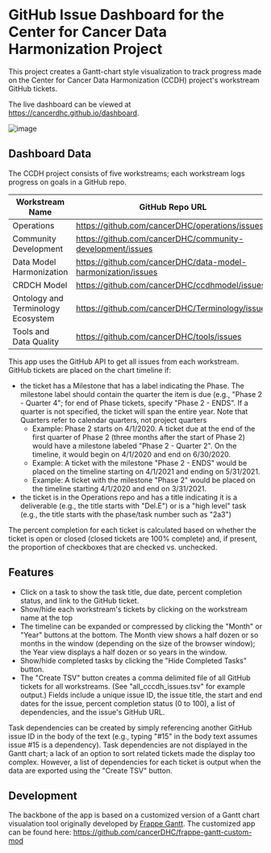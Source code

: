 # GitHub Issue Dashboard for the Center for Cancer Data Harmonization Project

This project creates a Gantt-chart style visualization to track progress made on the Center for Cancer Data Harmonization (CCDH) project's workstream GitHub tickets. 

The live dashboard can be viewed at https://cancerdhc.github.io/dashboard. 

![image](https://user-images.githubusercontent.com/67020823/121235870-2d6a2c00-c84a-11eb-88fc-6368bcfc6ac4.png)

## Dashboard Data

The CCDH project consists of five workstreams; each workstream logs progress on goals in a GitHub repo.

Workstream Name | GitHub Repo URL
--------------- | ---------------
Operations | https://github.com/cancerDHC/operations/issues
Community Development | https://github.com/cancerDHC/community-development/issues
Data Model Harmonization | https://github.com/cancerDHC/data-model-harmonization/issues
CRDCH Model | https://github.com/cancerDHC/ccdhmodel/issues
Ontology and Terminology Ecosystem | https://github.com/cancerDHC/Terminology/issues
Tools and Data Quality | https://github.com/cancerDHC/tools/issues

This app uses the GitHub API to get all issues from each workstream. GitHub tickets are placed on the chart timeline if:

- the ticket has a Milestone that has a label indicating the Phase. The milestone label should contain the quarter the item is due (e.g., "Phase 2 - Quarter 4"; for end of Phase tickets, specify "Phase 2 - ENDS". If a quarter is not specified, the ticket will span the entire year. Note that Quarters refer to calendar quarters, not project quarters 
  - Example: Phase 2 starts on 4/1/2020. A ticket due at the end of the first quarter of Phase 2 (three months after the start of Phase 2) would have a milestone labeled "Phase 2 - Quarter 2". On the timeline, it would begin on 4/1/2020 and end on 6/30/2020.
  - Example: A ticket with the milestone "Phase 2 - ENDS" would be placed on the timeline starting on 4/1/2021 and ending on 5/31/2021.
  - Example: A ticket with the milestone "Phase 2" would be placed on the timeline starting 4/1/2020 and end on 3/31/2021.  
- the ticket is in the Operations repo and has a title indicating it is a deliverable (e.g., the title starts with "Del.E") or is a "high level" task (e.g., the title starts with the phase/task number such as "2a3")

The percent completion for each ticket is calculated based on whether the ticket is open or closed (closed tickets are 100% complete) and, if present, the proportion of checkboxes that are checked vs. unchecked.

## Features

- Click on a task to show the task title, due date, percent completion status, and link to the GitHub ticket.
- Show/hide each workstream's tickets by clicking on the workstream name at the top
- The timeline can be expanded or compressed by clicking the "Month" or "Year" buttons at the bottom. The Month view shows a half dozen or so months in the window (depending on the size of the browser window); the Year view displays a half dozen or so years in the window.
- Show/hide completed tasks by clicking the "Hide Completed Tasks" button.
- The "Create TSV" button creates a comma delimited file of all GitHub tickets for all workstreams. (See "all_cccdh_issues.tsv" for example output.) Fields include a unique issue ID, the issue title, the start and end dates for the issue, percent completion status (0 to 100), a list of dependencies, and the issue's GitHub URL. 

Task dependencies can be created by simply referencing another GitHub issue ID in the body of the text (e.g., typing "#15" in the body text assumes issue #15 is a dependency). Task dependencies are not displayed in the Gantt chart; a lack of an option to sort related tickets made the display too complex. However, a list of dependencies for each ticket is output when the data are exported using the "Create TSV" button.

## Development

The backbone of the app is based on a customized version of a Gantt chart visualation tool originally developed by [Frappe Gantt](https://frappe.io/gantt). The customized app can be found here: https://github.com/cancerDHC/frappe-gantt-custom-mod
